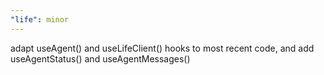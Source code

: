 ```yaml
---
"life": minor
---
```


adapt useAgent() and useLifeClient() hooks to most recent code, and add useAgentStatus() and useAgentMessages()
